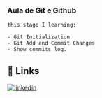 
### Aula de Git e Github

    this stage I learning:
    
    - Git Initialization
    - Git Add and Commit Changes
    - Show commits log.




## 🔗 Links

[![linkedin](https://img.shields.io/badge/linkedin-0A66C2?style=for-the-badge&logo=linkedin&logoColor=white)](https://www.linkedin.com/in/dantas-crispim-721114b0/)

